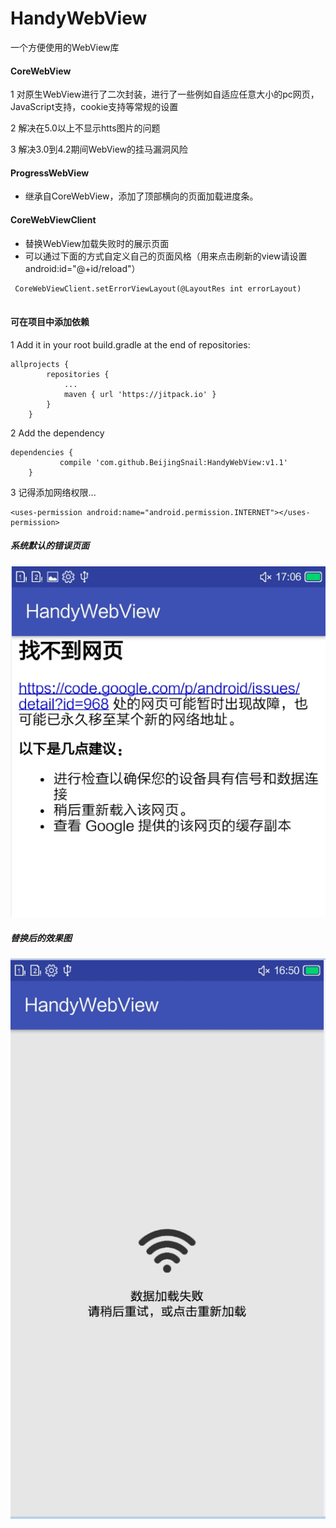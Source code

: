 # HandyWebView
一个方便使用的WebView库

#### CoreWebView

1 对原生WebView进行了二次封装，进行了一些例如自适应任意大小的pc网页，JavaScript支持，cookie支持等常规的设置

2 解决在5.0以上不显示htts图片的问题

3 解决3.0到4.2期间WebView的挂马漏洞风险

#### ProgressWebView

- 继承自CoreWebView，添加了顶部横向的页面加载进度条。

#### CoreWebViewClient

- 替换WebView加载失败时的展示页面
- 可以通过下面的方式自定义自己的页面风格（用来点击刷新的view请设置android:id="@+id/reload"）

```
 CoreWebViewClient.setErrorViewLayout(@LayoutRes int errorLayout)
 
```

#### 可在项目中添加依赖
1 Add it in your root build.gradle at the end of repositories:
```
allprojects {
		repositories {
			...
			maven { url 'https://jitpack.io' }
		}
	}
```

2 Add the dependency
```
dependencies {
	       compile 'com.github.BeijingSnail:HandyWebView:v1.1'
	}
```
3 记得添加网络权限...
```
<uses-permission android:name="android.permission.INTERNET"></uses-permission>
```
##### 系统默认的错误页面

![Image text](https://github.com/BeijingSnail/HandyWebView/blob/master/images/systemComes.png)

##### 替换后的效果图

![Image text](https://github.com/BeijingSnail/HandyWebView/blob/master/images/custom.png)

